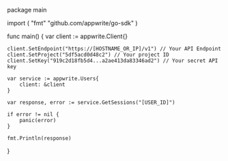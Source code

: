 package main

import (
    "fmt"
    "github.com/appwrite/go-sdk"
)

func main() {
    var client := appwrite.Client{}

    client.SetEndpoint("https://[HOSTNAME_OR_IP]/v1") // Your API Endpoint
    client.SetProject("5df5acd0d48c2") // Your project ID
    client.SetKey("919c2d18fb5d4...a2ae413da83346ad2") // Your secret API key

    var service := appwrite.Users{
        client: &client
    }

    var response, error := service.GetSessions("[USER_ID]")

    if error != nil {
        panic(error)
    }

    fmt.Println(response)
}